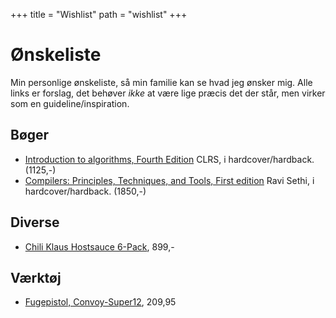 +++
title = "Wishlist"
path = "wishlist"
+++

# Ønskeliste

Min personlige ønskeliste, så min familie kan se hvad jeg ønsker mig.
Alle links er forslag, det behøver _ikke_ at være lige præcis det der står,
men virker som en guideline/inspiration.

## Bøger
* [Introduction to algorithms, Fourth Edition](https://www.polyteknisk.dk/home/Detaljer/9780262046305)
  CLRS, i hardcover/hardback. (1125,-)
* [Compilers: Principles, Techniques, and Tools, First edition](https://www.amazon.com/Compilers-Principles-Techniques-Alfred-Aho/dp/0201100886)
  Ravi Sethi, i hardcover/hardback. (1850,-)

## Diverse
* [Chili Klaus Hostsauce 6-Pack](https://chiliklaus.dk/collections/hot-sauces/products/chili-klaus-six-pack), 899,-

## Værktøj
* [Fugepistol, Convoy-Super12](https://www.silvan.dk/tajima-fugepistol-convoy-super12?id=2643-5364791), 209,95
